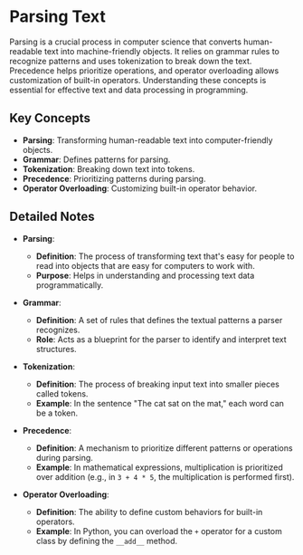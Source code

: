 # Parsing Text

Parsing is a crucial process in computer science that converts human-readable text into machine-friendly objects. It relies on grammar rules to recognize patterns and uses tokenization to break down the text. Precedence helps prioritize operations, and operator overloading allows customization of built-in operators. Understanding these concepts is essential for effective text and data processing in programming.

## Key Concepts
- **Parsing**: Transforming human-readable text into computer-friendly objects.
- **Grammar**: Defines patterns for parsing.
- **Tokenization**: Breaking down text into tokens.
- **Precedence**: Prioritizing patterns during parsing.
- **Operator Overloading**: Customizing built-in operator behavior.

## Detailed Notes

- **Parsing**:
  - **Definition**: The process of transforming text that's easy for people to read into objects that are easy for computers to work with.
  - **Purpose**: Helps in understanding and processing text data programmatically.

- **Grammar**:
  - **Definition**: A set of rules that defines the textual patterns a parser recognizes.
  - **Role**: Acts as a blueprint for the parser to identify and interpret text structures.

- **Tokenization**:
  - **Definition**: The process of breaking input text into smaller pieces called tokens.
  - **Example**: In the sentence "The cat sat on the mat," each word can be a token.

- **Precedence**:
  - **Definition**: A mechanism to prioritize different patterns or operations during parsing.
  - **Example**: In mathematical expressions, multiplication is prioritized over addition (e.g., in `3 + 4 * 5`, the multiplication is performed first).

- **Operator Overloading**:
  - **Definition**: The ability to define custom behaviors for built-in operators.
  - **Example**: In Python, you can overload the `+` operator for a custom class by defining the `__add__` method.
